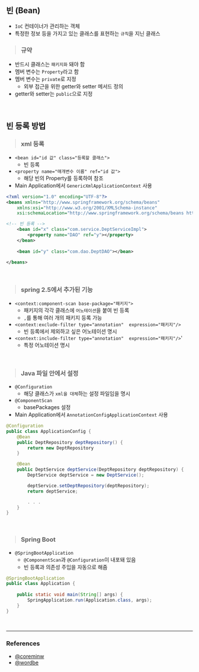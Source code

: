 ## 빈 (Bean)

- `IoC` 컨테이너가 관리하는 객체
- 특정한 정보 등을 가지고 있는 클래스를 표현하는 `규칙`을 지닌 클래스

> ### 규약

- 반드시 클래스는 `패키지화` 돼야 함
- 멤버 변수는 `Property`라고 함
- 멤버 변수는 `private`로 지정
    - 외부 접근을 위한 getter와 setter 메서드 정의
- getter와 setter는 `public`으로 지정

<br>

## 빈 등록 방법

> ### xml 등록

- `<bean id="id 값" class="등록할 클래스">` 
    - 빈 등록
- `<property name="매개변수 이름" ref="id 값">`
    - 해당 빈의 Property를 등록하여 참조
- Main Application에서 `GenericXmlApplicationContext` 사용

```xml
<?xml version="1.0" encoding="UTF-8"?>
<beans xmlns="http://www.springframework.org/schema/beans"
	xmlns:xsi="http://www.w3.org/2001/XMLSchema-instance"
	xsi:schemaLocation="http://www.springframework.org/schema/beans http://www.springframework.org/schema/beans/spring-beans.xsd">

<!-- 빈 등록 -->
	<bean id="x" class="com.service.DeptServiceImpl">
		<property name="DAO" ref="y"></property>
	</bean>
	
	<bean id="y" class="com.dao.DeptDAO"></bean>

</beans>
```

<br>

> ### spring 2.5에서 추가된 기능

- `<context:component-scan base-package="패키지">`
    - 패키지의 각각 클래스에 `어노테이션`을 붙여 빈 등록
    - `,`를 통해 여러 개의 패키지 등록 가능
- `<context:exclude-filter type="annotation" 
        expression="패키지"/>`
    - 빈 등록에서 제외하고 싶은 어노테이션 명시
- `<context:include-filter type="annotation" 
        expression="패키지"/>`'
    - 특정 어노테이션 명시
<br>

> ### Java 파일 안에서 설정

- `@Configuration`
    - 해당 클래스가 `xml을 대체`하는 설정 파일임을 명시
- `@ComponentScan`
    - basePackages 설정
- Main Application에서 `AnnotationConfigApplicationContext` 사용

```java
@Configuration
public class ApplicationConfig {
    @Bean
    public DeptRepository deptRepository() {
        return new DeptRepository
    }

    @Bean 
    public DeptService deptService(DeptRepository deptRepository) {
        DeptService deptService = new DeptService();

        deptService.setDeptRepository(deptRepository);
        return deptService;

        . . .
    }
}
```

<br>

> ### Spring Boot

- `@SpringBootApplication`
    - `@ComponentScan`과 `@Configuration`이 내포돼 있음
    - 빈 등록과 의존성 주입을 자동으로 해줌

```java
@SpringBootApplication
public class Application {
 
    public static void main(String[] args) {
        SpringApplication.run(Application.class, args);
    }
}
```

<br>

---

### References

- [@coreminw](https://velog.io/@coreminw/Java-Bean%EC%9D%B4%EB%9E%80)
- [@wordbe](https://wordbe.tistory.com/entry/Spring-IoC-%EB%B9%88-%EB%93%B1%EB%A1%9D-%EB%B0%A9%EB%B2%95-5%EA%B0%80%EC%A7%80)
